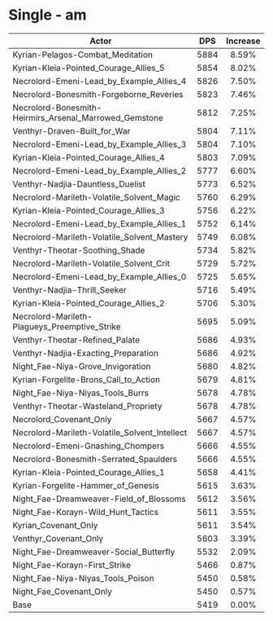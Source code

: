 # Single - am
| Actor | DPS | Increase |
|---|:---:|:---:|
|Kyrian-Pelagos-Combat_Meditation|5884|8.59%|
|Kyrian-Kleia-Pointed_Courage_Allies_5|5854|8.02%|
|Necrolord-Emeni-Lead_by_Example_Allies_4|5826|7.50%|
|Necrolord-Bonesmith-Forgeborne_Reveries|5823|7.46%|
|Necrolord-Bonesmith-Heirmirs_Arsenal_Marrowed_Gemstone|5812|7.25%|
|Venthyr-Draven-Built_for_War|5804|7.11%|
|Necrolord-Emeni-Lead_by_Example_Allies_3|5804|7.10%|
|Kyrian-Kleia-Pointed_Courage_Allies_4|5803|7.09%|
|Necrolord-Emeni-Lead_by_Example_Allies_2|5777|6.60%|
|Venthyr-Nadjia-Dauntless_Duelist|5773|6.52%|
|Necrolord-Marileth-Volatile_Solvent_Magic|5760|6.29%|
|Kyrian-Kleia-Pointed_Courage_Allies_3|5756|6.22%|
|Necrolord-Emeni-Lead_by_Example_Allies_1|5752|6.14%|
|Necrolord-Marileth-Volatile_Solvent_Mastery|5749|6.08%|
|Venthyr-Theotar-Soothing_Shade|5734|5.82%|
|Necrolord-Marileth-Volatile_Solvent_Crit|5729|5.72%|
|Necrolord-Emeni-Lead_by_Example_Allies_0|5725|5.65%|
|Venthyr-Nadjia-Thrill_Seeker|5716|5.49%|
|Kyrian-Kleia-Pointed_Courage_Allies_2|5706|5.30%|
|Necrolord-Marileth-Plagueys_Preemptive_Strike|5695|5.09%|
|Venthyr-Theotar-Refined_Palate|5686|4.93%|
|Venthyr-Nadjia-Exacting_Preparation|5686|4.92%|
|Night_Fae-Niya-Grove_Invigoration|5680|4.82%|
|Kyrian-Forgelite-Brons_Call_to_Action|5679|4.81%|
|Night_Fae-Niya-Niyas_Tools_Burrs|5678|4.78%|
|Venthyr-Theotar-Wasteland_Propriety|5678|4.78%|
|Necrolord_Covenant_Only|5667|4.57%|
|Necrolord-Marileth-Volatile_Solvent_Intellect|5667|4.57%|
|Necrolord-Emeni-Gnashing_Chompers|5666|4.55%|
|Necrolord-Bonesmith-Serrated_Spaulders|5666|4.55%|
|Kyrian-Kleia-Pointed_Courage_Allies_1|5658|4.41%|
|Kyrian-Forgelite-Hammer_of_Genesis|5615|3.63%|
|Night_Fae-Dreamweaver-Field_of_Blossoms|5612|3.56%|
|Night_Fae-Korayn-Wild_Hunt_Tactics|5611|3.55%|
|Kyrian_Covenant_Only|5611|3.54%|
|Venthyr_Covenant_Only|5603|3.39%|
|Night_Fae-Dreamweaver-Social_Butterfly|5532|2.09%|
|Night_Fae-Korayn-First_Strike|5466|0.87%|
|Night_Fae-Niya-Niyas_Tools_Poison|5450|0.58%|
|Night_Fae_Covenant_Only|5450|0.57%|
|Base|5419|0.00%|
